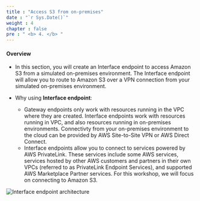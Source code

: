 ```yaml
---
title : "Access S3 from on-premises"
date : "`r Sys.Date()`"
weight : 4
chapter : false
pre : " <b> 4. </b> "
---
```


#### Overview

+ In this section, you will create an Interface endpoint to access Amazon S3 from a simulated on-premises environment. The Interface endpoint will allow you to route to Amazon S3 over a VPN connection from your simulated on-premises environment.

+ Why using **Interface endpoint**: 
    + Gateway endpoints only work with resources running in the VPC where they are created. Interface endpoints work with resources running in VPC, and also resources running in on-premises environments. Connectivty from your on-premises environment to the cloud can be provided by AWS Site-to-Site VPN or AWS Direct Connect.
    + Interface endpoints allow you to connect to services powered by AWS PrivateLink. These services include some AWS services, services hosted by other AWS customers and partners in their own VPCs (referred to as PrivateLink Endpoint Services), and supported AWS Marketplace Partner services. For this workshop, we will focus on connecting to Amazon S3.

![Interface endpoint architecture](/images/4-onprem/diagram3.png?featherlight=false&width=90pc)



